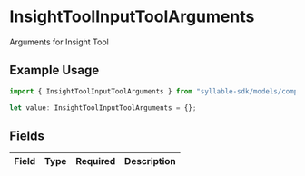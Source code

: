 # InsightToolInputToolArguments

Arguments for Insight Tool

## Example Usage

```typescript
import { InsightToolInputToolArguments } from "syllable-sdk/models/components";

let value: InsightToolInputToolArguments = {};
```

## Fields

| Field       | Type        | Required    | Description |
| ----------- | ----------- | ----------- | ----------- |